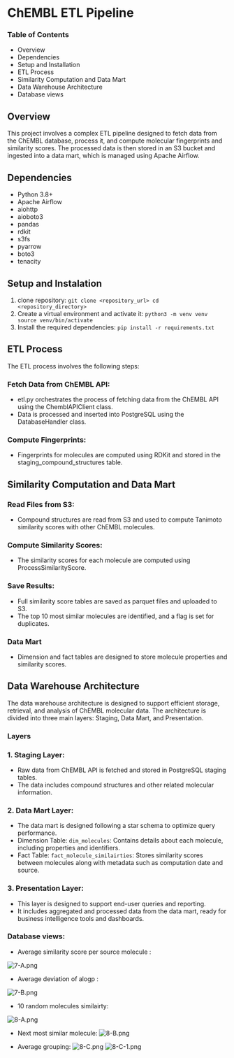 # ChEMBL ETL Pipeline

### Table of Contents
* Overview
* Dependencies
* Setup and Installation
* ETL Process
* Similarity Computation and Data Mart
* Data Warehouse Architecture
* Database views

## Overview
This project involves a complex ETL pipeline designed to fetch data from the ChEMBL database, process it, and compute molecular fingerprints and similarity scores. The processed data is then stored in an S3 bucket and ingested into a data mart, which is managed using Apache Airflow.

## Dependencies
* Python 3.8+
* Apache Airflow
* aiohttp
* aioboto3
* pandas
* rdkit
* s3fs
* pyarrow
* boto3
* tenacity

## Setup and Instalation

1. clone repository:
`git clone <repository_url>
cd <repository_directory>`
2. Create a virtual environment and activate it:
`python3 -m venv venv
source venv/bin/activate`
3. Install the required dependencies:
`pip install -r requirements.txt`

## ETL Process
The ETL process involves the following steps:

### Fetch Data from ChEMBL API:

* etl.py orchestrates the process of fetching data from the ChEMBL API using the ChemblAPIClient class.
* Data is processed and inserted into PostgreSQL using the DatabaseHandler class.
### Compute Fingerprints:
* Fingerprints for molecules are computed using RDKit and stored in the staging_compound_structures table.


## Similarity Computation and Data Mart

### Read Files from S3:
* Compound structures are read from S3 and used to compute Tanimoto similarity scores with other ChEMBL molecules.

### Compute Similarity Scores:

* The similarity scores for each molecule are computed using ProcessSimilarityScore.

### Save Results:
* Full similarity score tables are saved as parquet files and uploaded to S3.
* The top 10 most similar molecules are identified, and a flag is set for duplicates.

### Data Mart

* Dimension and fact tables are designed to store molecule properties and similarity scores.



## Data Warehouse Architecture

The data warehouse architecture is designed to support efficient storage, retrieval, and analysis of ChEMBL molecular data. The architecture is divided into three main layers: Staging, Data Mart, and Presentation.

### Layers

### 1. Staging Layer:

* Raw data from ChEMBL API is fetched and stored in PostgreSQL staging tables.
* The data includes compound structures and other related molecular information.

### 2. Data Mart Layer:

* The data mart is designed following a star schema to optimize query performance.
* Dimension Table:
`dim_molecules`: Contains details about each molecule, including properties and identifiers.
* Fact Table:
`fact_molecule_similairties`: Stores similarity scores between molecules along with metadata such as computation date and source.

### 3. Presentation Layer:

* This layer is designed to support end-user queries and reporting.
* It includes aggregated and processed data from the data mart, ready for business intelligence tools and dashboards.



### Database views:

* Average similarity score per source molecule :

![7-A.png](assets%2F7-A.png)

* Average deviation of alogp :

![7-B.png](assets%2F7-B.png)

* 10 random molecules similairty:

![8-A.png](assets%2F8-A.png)

* Next most similar molecule:
![8-B.png](assets%2F8-B.png)

* Average grouping:
![8-C.png](assets%2F8-C.png)
![8-C-1.png](assets%2F8-C-1.png)
